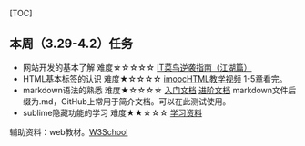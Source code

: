[TOC]
## 本周（3.29-4.2）任务
- 网站开发的基本了解 难度☆☆☆☆☆
[IT菜鸟逆袭指南（江湖篇）](http://www.imooc.com/video/667)
- HTML基本标签的认识 难度★☆☆☆☆
[imoocHTML教学视频](http://www.imooc.com/learn/9) 1-5章看完。
- markdown语法的熟悉 难度★☆☆☆☆
[入门文档](https://sspai.com/post/25137)
[进阶文档](http://www.appinn.com/markdown/)
markdown文件后缀为.md，GitHub上常用于简介文档。可以在此测试使用。
- sublime隐藏功能的学习 难度★★☆☆☆
[学习资料](http://www.imooc.com/learn/40)

辅助资料：web教材。[W3School](http://www.w3school.com.cn/)